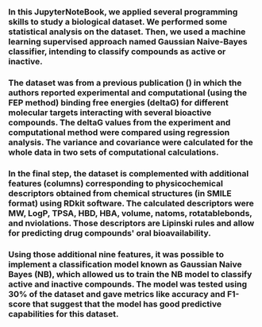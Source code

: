 ### In this JupyterNoteBook, we applied several programming skills to study a biological dataset. We performed some statistical analysis on the dataset. Then, we used a machine learning supervised approach named Gaussian Naive-Bayes classifier, intending to classify compounds as active or inactive.
### The dataset was from a previous publication () in which the authors reported experimental and computational (using the FEP method) binding free energies (deltaG) for different molecular targets interacting with several bioactive compounds. The deltaG values from the experiment and computational method were compared using regression analysis. The variance and covariance were calculated for the whole data in two sets of computational calculations.
### In the final step, the dataset is complemented with additional features (columns) corresponding to physicochemical descriptors obtained from chemical structures (in SMILE format) using RDkit software.  The calculated descriptors were MW, LogP, TPSA, HBD, HBA, volume, natoms, rotatablebonds, and nviolations.  Those descriptors are Lipinski rules and allow for predicting drug compounds' oral bioavailability. 
### Using those additional nine features, it was possible to implement a classification model known as Gaussian Naive Bayes (NB), which allowed us to train the NB model to classify active and inactive compounds. The model was tested using 30% of the dataset and gave metrics like accuracy and F1-score that suggest that the model has good predictive capabilities for this dataset.

